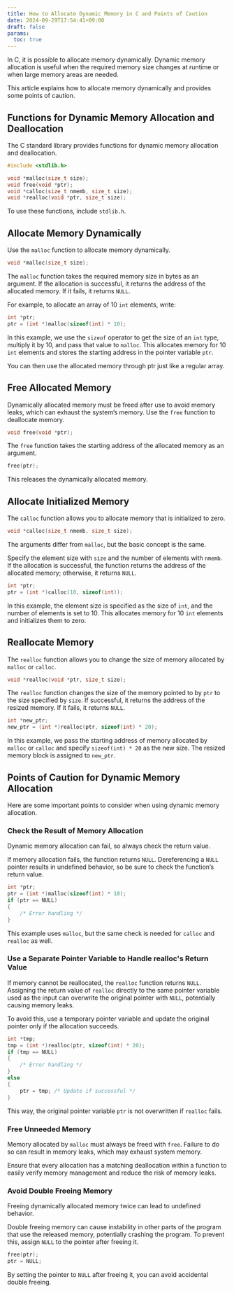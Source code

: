 ```yaml
---
title: How to Allocate Dynamic Memory in C and Points of Caution
date: 2024-09-29T17:54:41+09:00
draft: false
params:
  toc: true
---
```


In C, it is possible to allocate memory dynamically. Dynamic memory allocation is useful when the required memory size changes at runtime or when large memory areas are needed.

This article explains how to allocate memory dynamically and provides some points of caution.

## Functions for Dynamic Memory Allocation and Deallocation

The C standard library provides functions for dynamic memory allocation and deallocation.

```c
#include <stdlib.h>

void *malloc(size_t size);
void free(void *ptr);
void *calloc(size_t nmemb, size_t size);
void *realloc(void *ptr, size_t size);
```

To use these functions, include `stdlib.h`.

## Allocate Memory Dynamically

Use the `malloc` function to allocate memory dynamically.

```c
void *malloc(size_t size);
```

The `malloc` function takes the required memory size in bytes as an argument. If the allocation is successful, it returns the address of the allocated memory. If it fails, it returns `NULL`.

For example, to allocate an array of 10 `int` elements, write:

```c
int *ptr;
ptr = (int *)malloc(sizeof(int) * 10);
```

In this example, we use the `sizeof` operator to get the size of an `int` type, multiply it by 10, and pass that value to `malloc`. This allocates memory for 10 `int` elements and stores the starting address in the pointer variable `ptr`.

You can then use the allocated memory through ptr just like a regular array.

## Free Allocated Memory

Dynamically allocated memory must be freed after use to avoid memory leaks, which can exhaust the system’s memory. Use the `free` function to deallocate memory.

```c
void free(void *ptr);
```

The `free` function takes the starting address of the allocated memory as an argument.

```c
free(ptr);
```

This releases the dynamically allocated memory.

## Allocate Initialized Memory

The `calloc` function allows you to allocate memory that is initialized to zero.

```c
void *calloc(size_t nmemb, size_t size);
```

The arguments differ from `malloc`, but the basic concept is the same.

Specify the element size with `size` and the number of elements with `nmemb`. If the allocation is successful, the function returns the address of the allocated memory; otherwise, it returns `NULL`.

```c
int *ptr;
ptr = (int *)calloc(10, sizeof(int));
```

In this example, the element size is specified as the size of `int`, and the number of elements is set to 10. This allocates memory for 10 `int` elements and initializes them to zero.

## Reallocate Memory

The `realloc` function allows you to change the size of memory allocated by `malloc` or `calloc`.

```c
void *realloc(void *ptr, size_t size);
```

The `realloc` function changes the size of the memory pointed to by `ptr` to the size specified by `size`. If successful, it returns the address of the resized memory. If it fails, it returns `NULL`.

```c
int *new_ptr;
new_ptr = (int *)realloc(ptr, sizeof(int) * 20);
```

In this example, we pass the starting address of memory allocated by `malloc` or `calloc` and specify `sizeof(int) * 20` as the new size. The resized memory block is assigned to `new_ptr`.

## Points of Caution for Dynamic Memory Allocation

Here are some important points to consider when using dynamic memory allocation.

### Check the Result of Memory Allocation

Dynamic memory allocation can fail, so always check the return value.

If memory allocation fails, the function returns `NULL`. Dereferencing a `NULL` pointer results in undefined behavior, so be sure to check the function’s return value.

```c
int *ptr;
ptr = (int *)malloc(sizeof(int) * 10);
if (ptr == NULL)
{
    /* Error handling */
}
```

This example uses `malloc`, but the same check is needed for `calloc` and `realloc` as well.

### Use a Separate Pointer Variable to Handle realloc's Return Value

If memory cannot be reallocated, the `realloc` function returns `NULL`. Assigning the return value of `realloc` directly to the same pointer variable used as the input can overwrite the original pointer with `NULL`, potentially causing memory leaks.

To avoid this, use a temporary pointer variable and update the original pointer only if the allocation succeeds.

```c
int *tmp;
tmp = (int *)realloc(ptr, sizeof(int) * 20);
if (tmp == NULL)
{
    /* Error handling */
}
else
{
    ptr = tmp; /* Update if successful */
}
```

This way, the original pointer variable `ptr` is not overwritten if `realloc` fails.

### Free Unneeded Memory

Memory allocated by `malloc` must always be freed with `free`. Failure to do so can result in memory leaks, which may exhaust system memory.

Ensure that every allocation has a matching deallocation within a function to easily verify memory management and reduce the risk of memory leaks.

### Avoid Double Freeing Memory

Freeing dynamically allocated memory twice can lead to undefined behavior.

Double freeing memory can cause instability in other parts of the program that use the released memory, potentially crashing the program. To prevent this, assign `NULL` to the pointer after freeing it.

```c
free(ptr);
ptr = NULL;
```

By setting the pointer to `NULL` after freeing it, you can avoid accidental double freeing.

